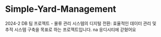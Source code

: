 # Simple-Yard-Management

2024-2 DB 팀 프로젝트 - 물류 관리 시스템의 디지털 전환: 효율적인 데이터 관리 및 추적 시스템 구축을 목표로 하는 프로젝트입니다.
na
응디시티에 갇혔어요
